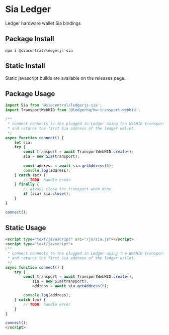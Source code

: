 # Sia Ledger

Ledger hardware wallet Sia bindings

## Package Install
```
npm i @siacentral/ledgerjs-sia
```

## Static Install
Static javascript builds are available on the releases page.

## Package Usage
```js
import Sia from '@siacentral/ledgerjs-sia';
import TransportWebHID from '@ledgerhq/hw-transport-webhid';

/**
 * connect connects to the plugged in Ledger using the WebHID transport
 * and returns the first Sia address of the ledger wallet.
 */
async function connect() {
	let sia;
	try {
		const transport = await TransportWebHID.create();
		sia = new Sia(transport);
		
		const address = await sia.getAddress(0);
		console.log(address);
	} catch (ex) {
		// TODO: handle error
	} finally {
		// always close the transport when done.
		if (sia) sia.close();
	}
}

connect();
```

## Static Usage
```html
<script type="text/javascript" src="/js/sia.js"></script>
<script type="text/javscript">
/**
 * connect connects to the plugged in Ledger using the WebHID transport
 * and returns the first Sia address of the ledger wallet.
 */
async function connect() {
	try {
		const transport = await TransportWebHID.create(),
			sia = new Sia(transport),
			address = await sia.getAddress(0);

		console.log(address);
	} catch (ex) {
		// TODO: handle error
	}
}

connect();
</script>
```
